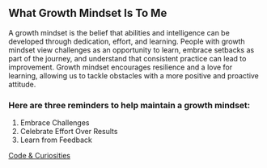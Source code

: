## What Growth Mindset Is To Me

A growth mindset is the belief that abilities and intelligence can be developed through dedication, effort, and learning. People with growth mindset view challenges as an opportunity to learn, embrace setbacks as part of the journey, and understand that consistent practice can lead to improvement. Growth mindset encourages resilience and a love for learning, allowing us to tackle obstacles with a more positive and proactive attitude.

### Here are three reminders to help maintain a growth mindset:

1. Embrace Challenges
2. Celebrate Effort Over Results
3. Learn from Feedback

[Code & Curiosities](Blog\2025\KadariusClemons\index.md)